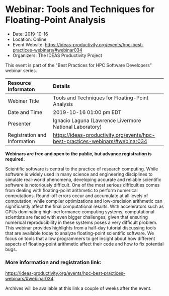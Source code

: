 # Webinar: Tools and Techniques for Floating-Point Analysis

- Date: 2019-10-16
- Location: Online
- Event Website: https://ideas-productivity.org/events/hpc-best-practices-webinars/#webinar034
- Organizers: The IDEAS Productivity Project
			   
This event is part of the "Best Practices for HPC Software Developers" webinar series.

Resource Informaton | Details
:--- | :---			   
Webinar Title | Tools and Techniques for Floating-Point Analysis
Date and Time | 2019-10-16 01:00 pm EDT
Presenter | Ignacio Laguna (Lawrence Livermore National Laboratory)
Registration and Information | 	<https://ideas-productivity.org/events/hpc-best-practices-webinars/#webinar034>	   

**Webinars are free and open to the public, but advance registration is required.**

<p>Scientific software is central to the practice of research computing. While software is widely used in many science and engineering disciplines to simulate real-world phenomena, developing accurate and reliable scientific software is notoriously difficult. One of the most serious difficulties comes from dealing with floating-point arithmetic to perform numerical computations. Round-off errors occur and accumulate at all levels of computation, while compiler optimizations and low-precision arithmetic can significantly affect the final computational results. With accelerators such as GPUs dominating high-performance computing systems, computational scientists are faced with even bigger challenges, given that ensuring numerical reproducibility in these systems poses a very difficult problem. This webinar provides highlights from a half-day tutorial discussing tools that are available today to analyze floating-point scientific software. We focus on tools that allow programmers to get insight about how different aspects of floating-point arithmetic affect their code and how to fix potential bugs.</p>


### More information and registration link:
<https://ideas-productivity.org/events/hpc-best-practices-webinars/#webinar034>

Archives will be available at this link a couple of weeks after the event.

<!---
Publish: preview
Categories: reliability
Topics: debugging
Level: 2
Prerequisites: default
Aggregate: none
--->
